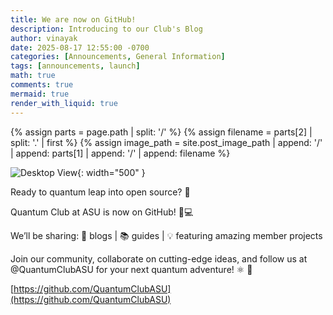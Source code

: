 ```yaml
---
title: We are now on GitHub!
description: Introducing to our Club's Blog
author: vinayak
date: 2025-08-17 12:55:00 -0700
categories: [Announcements, General Information]
tags: [announcements, launch]
math: true
comments: true
mermaid: true
render_with_liquid: true
---
```

{% assign parts = page.path | split: '/' %}
{% assign filename = parts[2] | split: '.' | first %}
{% assign image_path = site.post_image_path | append: '/' | append: parts[1] | append: '/' | append: filename %}


![Desktop View]({{image_path}}/GitLaunch.png){: width="500" }

Ready to quantum leap into open source? 🚀

Quantum Club at ASU is now on GitHub! 🤨💻

We’ll be sharing:
📝 blogs | 📚 guides | 💡 featuring amazing member projects 

Join our community, collaborate on cutting-edge ideas, and follow us at @QuantumClubASU for your next quantum adventure! ⚛️ 🎉 

[https://github.com/QuantumClubASU](https://github.com/QuantumClubASU)

